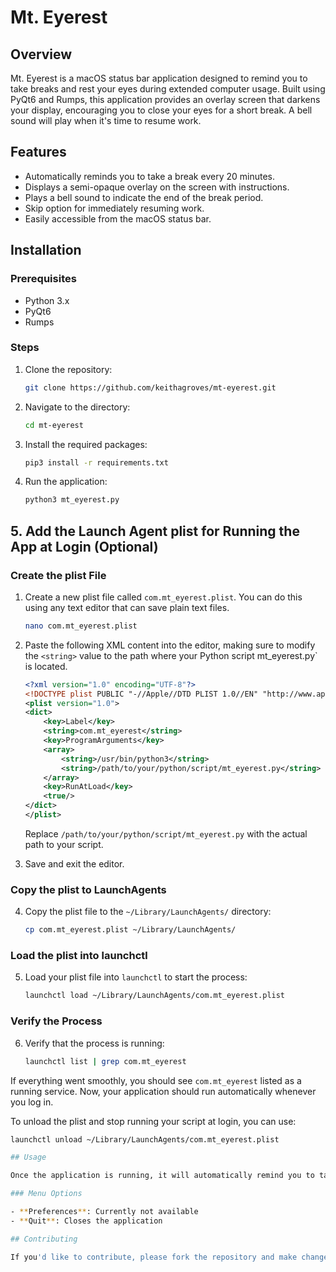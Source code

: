 # Mt. Eyerest

## Overview

Mt. Eyerest is a macOS status bar application designed to remind you to take breaks and rest your eyes during extended computer usage. Built using PyQt6 and Rumps, this application provides an overlay screen that darkens your display, encouraging you to close your eyes for a short break. A bell sound will play when it's time to resume work.

## Features

- Automatically reminds you to take a break every 20 minutes.
- Displays a semi-opaque overlay on the screen with instructions.
- Plays a bell sound to indicate the end of the break period.
- Skip option for immediately resuming work.
- Easily accessible from the macOS status bar.

## Installation

### Prerequisites

- Python 3.x
- PyQt6
- Rumps

### Steps

1. Clone the repository:
    ```bash
    git clone https://github.com/keithagroves/mt-eyerest.git
    ```

2. Navigate to the directory:
    ```bash
    cd mt-eyerest
    ```

3. Install the required packages:
    ```bash
    pip3 install -r requirements.txt
    ```

4. Run the application:
    ```bash
    python3 mt_eyerest.py
    ```

## 5. Add the Launch Agent plist for Running the App at Login (Optional)

### Create the plist File

1. Create a new plist file called `com.mt_eyerest.plist`. You can do this using any text editor that can save plain text files.

    ```bash
    nano com.mt_eyerest.plist
    ```
   
2. Paste the following XML content into the editor, making sure to modify the `<string>` value to the path where your Python script mt_eyerest.py` is located.

    ```xml
    <?xml version="1.0" encoding="UTF-8"?>
    <!DOCTYPE plist PUBLIC "-//Apple//DTD PLIST 1.0//EN" "http://www.apple.com/DTDs/PropertyList-1.0.dtd">
    <plist version="1.0">
    <dict>
        <key>Label</key>
        <string>com.mt_eyerest</string>
        <key>ProgramArguments</key>
        <array>
            <string>/usr/bin/python3</string>
            <string>/path/to/your/python/script/mt_eyerest.py</string>
        </array>
        <key>RunAtLoad</key>
        <true/>
    </dict>
    </plist>
    ```

    Replace `/path/to/your/python/script/mt_eyerest.py` with the actual path to your script.

3. Save and exit the editor.

### Copy the plist to LaunchAgents

4. Copy the plist file to the `~/Library/LaunchAgents/` directory:

    ```bash
    cp com.mt_eyerest.plist ~/Library/LaunchAgents/
    ```

### Load the plist into launchctl

5. Load your plist file into `launchctl` to start the process:

    ```bash
    launchctl load ~/Library/LaunchAgents/com.mt_eyerest.plist
    ```

### Verify the Process

6. Verify that the process is running:

    ```bash
    launchctl list | grep com.mt_eyerest
    ```

If everything went smoothly, you should see `com.mt_eyerest` listed as a running service. Now, your application should run automatically whenever you log in.

To unload the plist and stop running your script at login, you can use:

```bash
launchctl unload ~/Library/LaunchAgents/com.mt_eyerest.plist

## Usage

Once the application is running, it will automatically remind you to take a break every 20 minutes. An overlay will appear with a message to close your eyes. You can either wait for the bell sound to resume your work or click the "SKIP" button to immediately close the overlay.

### Menu Options

- **Preferences**: Currently not available
- **Quit**: Closes the application

## Contributing

If you'd like to contribute, please fork the repository and make changes as you'd like. Pull requests are warmly welcome.

